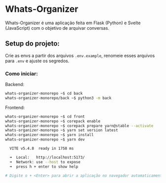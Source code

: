 # Whats-Organizer

Whats-Organizer é uma aplicação feita em Flask (Python) e Svelte (JavaScript) com o objetivo de arquivar conversas.

## Setup do projeto:

Crie as envs a partir dos arquivos `.env.example`, renomeie esses arquivos para `.env` e ajuste os segredos.

### Como iniciar:

Backend:
```bash
whats-organizer-monorepo ~$ cd back
whats-organizer-monorepo/back ~$ python3 -m back
```

Frontend:
```bash
whats-organizer-monorepo ~$ cd front
whats-organizer-monorepo ~$ corepack enable
whats-organizer-monorepo ~$ corepack prepare yarn@stable --activate
whats-organizer-monorepo ~$ yarn set version latest
whats-organizer-monorepo ~$ yarn install
whats-organizer-monorepo ~$ yarn dev

  VITE v5.4.8  ready in 1758 ms

  ➜  Local:   http://localhost:5173/
  ➜  Network: use --host to expose
  ➜  press h + enter to show help

# Digite o + <Enter> para abrir a aplicação no navegador automaticamente
```
